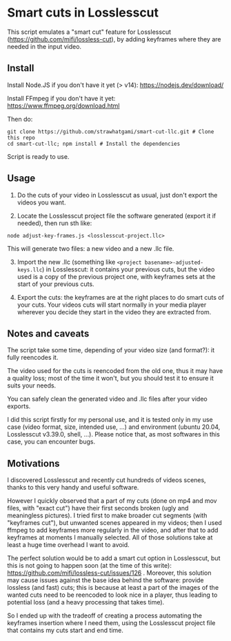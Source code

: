 # Smart cuts in Losslesscut
This script emulates a "smart cut" feature for Losslesscut (https://github.com/mifi/lossless-cut), by adding keyframes where they are needed in the input video.

## Install
Install Node.JS if you don't have it yet (> v14): https://nodejs.dev/download/

Install FFmpeg if you don't have it yet: https://www.ffmpeg.org/download.html

Then do:
```
git clone https://github.com/strawhatgami/smart-cut-llc.git # Clone this repo
cd smart-cut-llc; npm install # Install the dependencies
```
Script is ready to use.

## Usage
1. Do the cuts of your video in Losslesscut as usual, just don't export the videos you want.

2. Locate the Losslesscut project file the software generated (export it if needed), then run sth like:
```
node adjust-key-frames.js <losslesscut-project.llc>
```
This will generate two files: a new video and a new .llc file.

3. Import the new .llc (something like `<project basename>-adjusted-keys.llc`) in Losslesscut: it contains your previous cuts, but the video used is a copy of the previous project one, with keyframes sets at the start of your previous cuts.

4. Export the cuts: the keyframes are at the right places to do smart cuts of your cuts. Your videos cuts will start normally in your media player wherever you decide they start in the video they are extracted from.

## Notes and caveats
The script take some time, depending of your video size (and format?): it fully reencodes it.

The video used for the cuts is reencoded from the old one, thus it may have a quality loss; most of the time it won't, but you should test it to ensure it suits your needs.

You can safely clean the generated video and .llc files after your video exports.

I did this script firstly for my personal use, and it is tested only in my use case (video format, size, intended use, ...) and environment (ubuntu 20.04, Losslesscut v3.39.0, shell, ...). Please notice that, as most softwares in this case, you can encounter bugs.

## Motivations
I discovered Losslesscut and recently cut hundreds of videos scenes, thanks to this very handy and useful software.

However I quickly observed that a part of my cuts (done on mp4 and mov files, with "exact cut") have their first seconds broken (ugly and meaningless pictures). I tried first to make broader cut segments (with "keyframes cut"), but unwanted scenes appeared in my videos; then I used ffmpeg to add keyframes more regularly in the video, and after that to add keyframes at moments I manually selected. All of those solutions take at least a huge time overhead I want to avoid.

The perfect solution would be to add a smart cut option in Losslesscut, but this is not going to happen soon (at the time of this write): https://github.com/mifi/lossless-cut/issues/126 .
Moreover, this solution may cause issues against the base idea behind the software: provide lossless (and fast) cuts; this is because at least a part of the images of the wanted cuts need to be reencoded to look nice in a player, thus leading to potential loss (and a heavy processing that takes time).

So I ended up with the tradeoff of creating a process automating the keyframes insertion where I need them, using the Losslesscut project file that contains my cuts start and end time.
